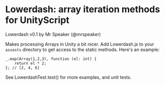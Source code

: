 # Lowerdash: array iteration methods for UnityScript

Lowerdash v0.1 by Mr Speaker (@mrspeaker)

Makes processing Arrays in Unity a bit nicer. Add Lowerdash.js to your `assests` directory to get access to the static methods. Here's an example:

    _.map(Array(1,2,3), function (el: int) {
        return el * 2;
    }; // [2, 4, 6]

See LowerdashTest.test() for more examples, and unit tests.
